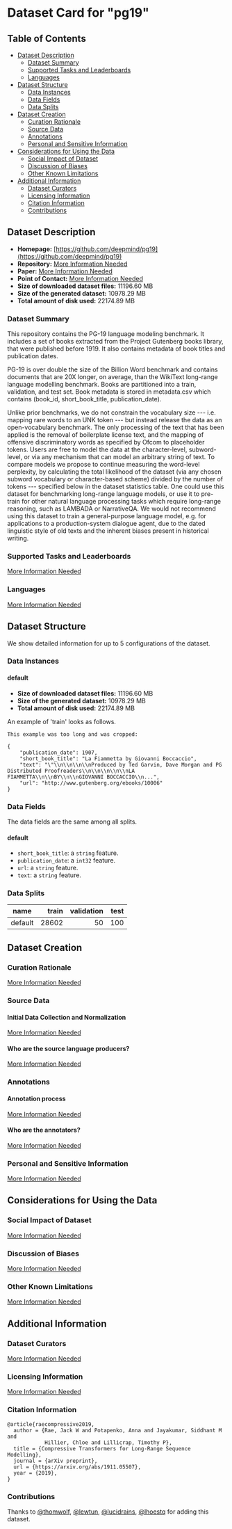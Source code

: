 ---
---

# Dataset Card for "pg19"

## Table of Contents
- [Dataset Description](#dataset-description)
  - [Dataset Summary](#dataset-summary)
  - [Supported Tasks and Leaderboards](#supported-tasks-and-leaderboards)
  - [Languages](#languages)
- [Dataset Structure](#dataset-structure)
  - [Data Instances](#data-instances)
  - [Data Fields](#data-fields)
  - [Data Splits](#data-splits)
- [Dataset Creation](#dataset-creation)
  - [Curation Rationale](#curation-rationale)
  - [Source Data](#source-data)
  - [Annotations](#annotations)
  - [Personal and Sensitive Information](#personal-and-sensitive-information)
- [Considerations for Using the Data](#considerations-for-using-the-data)
  - [Social Impact of Dataset](#social-impact-of-dataset)
  - [Discussion of Biases](#discussion-of-biases)
  - [Other Known Limitations](#other-known-limitations)
- [Additional Information](#additional-information)
  - [Dataset Curators](#dataset-curators)
  - [Licensing Information](#licensing-information)
  - [Citation Information](#citation-information)
  - [Contributions](#contributions)

## Dataset Description

- **Homepage:** [https://github.com/deepmind/pg19](https://github.com/deepmind/pg19)
- **Repository:** [More Information Needed](https://github.com/huggingface/datasets/blob/master/CONTRIBUTING.md#how-to-contribute-to-the-dataset-cards)
- **Paper:** [More Information Needed](https://github.com/huggingface/datasets/blob/master/CONTRIBUTING.md#how-to-contribute-to-the-dataset-cards)
- **Point of Contact:** [More Information Needed](https://github.com/huggingface/datasets/blob/master/CONTRIBUTING.md#how-to-contribute-to-the-dataset-cards)
- **Size of downloaded dataset files:** 11196.60 MB
- **Size of the generated dataset:** 10978.29 MB
- **Total amount of disk used:** 22174.89 MB

### Dataset Summary

This repository contains the PG-19 language modeling benchmark.
It includes a set of books extracted from the Project Gutenberg books library, that were published before 1919.
It also contains metadata of book titles and publication dates.

PG-19 is over double the size of the Billion Word benchmark and contains documents that are 20X longer, on average, than the WikiText long-range language modelling benchmark.
Books are partitioned into a train, validation, and test set. Book metadata is stored in metadata.csv which contains (book_id, short_book_title, publication_date).

Unlike prior benchmarks, we do not constrain the vocabulary size --- i.e. mapping rare words to an UNK token --- but instead release the data as an open-vocabulary benchmark. The only processing of the text that has been applied is the removal of boilerplate license text, and the mapping of offensive discriminatory words as specified by Ofcom to placeholder tokens. Users are free to model the data at the character-level, subword-level, or via any mechanism that can model an arbitrary string of text.
To compare models we propose to continue measuring the word-level perplexity, by calculating the total likelihood of the dataset (via any chosen subword vocabulary or character-based scheme) divided by the number of tokens --- specified below in the dataset statistics table.
One could use this dataset for benchmarking long-range language models, or use it to pre-train for other natural language processing tasks which require long-range reasoning, such as LAMBADA or NarrativeQA. We would not recommend using this dataset to train a general-purpose language model, e.g. for applications to a production-system dialogue agent, due to the dated linguistic style of old texts and the inherent biases present in historical writing.

### Supported Tasks and Leaderboards

[More Information Needed](https://github.com/huggingface/datasets/blob/master/CONTRIBUTING.md#how-to-contribute-to-the-dataset-cards)

### Languages

[More Information Needed](https://github.com/huggingface/datasets/blob/master/CONTRIBUTING.md#how-to-contribute-to-the-dataset-cards)

## Dataset Structure

We show detailed information for up to 5 configurations of the dataset.

### Data Instances

#### default

- **Size of downloaded dataset files:** 11196.60 MB
- **Size of the generated dataset:** 10978.29 MB
- **Total amount of disk used:** 22174.89 MB

An example of 'train' looks as follows.
```
This example was too long and was cropped:

{
    "publication_date": 1907,
    "short_book_title": "La Fiammetta by Giovanni Boccaccio",
    "text": "\"\\n\\n\\n\\nProduced by Ted Garvin, Dave Morgan and PG Distributed Proofreaders\\n\\n\\n\\n\\nLA FIAMMETTA\\n\\nBY\\n\\nGIOVANNI BOCCACCIO\\n...",
    "url": "http://www.gutenberg.org/ebooks/10006"
}
```

### Data Fields

The data fields are the same among all splits.

#### default
- `short_book_title`: a `string` feature.
- `publication_date`: a `int32` feature.
- `url`: a `string` feature.
- `text`: a `string` feature.

### Data Splits

| name  |train|validation|test|
|-------|----:|---------:|---:|
|default|28602|        50| 100|

## Dataset Creation

### Curation Rationale

[More Information Needed](https://github.com/huggingface/datasets/blob/master/CONTRIBUTING.md#how-to-contribute-to-the-dataset-cards)

### Source Data

#### Initial Data Collection and Normalization

[More Information Needed](https://github.com/huggingface/datasets/blob/master/CONTRIBUTING.md#how-to-contribute-to-the-dataset-cards)

#### Who are the source language producers?

[More Information Needed](https://github.com/huggingface/datasets/blob/master/CONTRIBUTING.md#how-to-contribute-to-the-dataset-cards)

### Annotations

#### Annotation process

[More Information Needed](https://github.com/huggingface/datasets/blob/master/CONTRIBUTING.md#how-to-contribute-to-the-dataset-cards)

#### Who are the annotators?

[More Information Needed](https://github.com/huggingface/datasets/blob/master/CONTRIBUTING.md#how-to-contribute-to-the-dataset-cards)

### Personal and Sensitive Information

[More Information Needed](https://github.com/huggingface/datasets/blob/master/CONTRIBUTING.md#how-to-contribute-to-the-dataset-cards)

## Considerations for Using the Data

### Social Impact of Dataset

[More Information Needed](https://github.com/huggingface/datasets/blob/master/CONTRIBUTING.md#how-to-contribute-to-the-dataset-cards)

### Discussion of Biases

[More Information Needed](https://github.com/huggingface/datasets/blob/master/CONTRIBUTING.md#how-to-contribute-to-the-dataset-cards)

### Other Known Limitations

[More Information Needed](https://github.com/huggingface/datasets/blob/master/CONTRIBUTING.md#how-to-contribute-to-the-dataset-cards)

## Additional Information

### Dataset Curators

[More Information Needed](https://github.com/huggingface/datasets/blob/master/CONTRIBUTING.md#how-to-contribute-to-the-dataset-cards)

### Licensing Information

[More Information Needed](https://github.com/huggingface/datasets/blob/master/CONTRIBUTING.md#how-to-contribute-to-the-dataset-cards)

### Citation Information

```
@article{raecompressive2019,
  author = {Rae, Jack W and Potapenko, Anna and Jayakumar, Siddhant M and
            Hillier, Chloe and Lillicrap, Timothy P},
  title = {Compressive Transformers for Long-Range Sequence Modelling},
  journal = {arXiv preprint},
  url = {https://arxiv.org/abs/1911.05507},
  year = {2019},
}

```


### Contributions

Thanks to [@thomwolf](https://github.com/thomwolf), [@lewtun](https://github.com/lewtun), [@lucidrains](https://github.com/lucidrains), [@lhoestq](https://github.com/lhoestq) for adding this dataset.